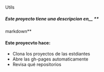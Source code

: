 Utils
##### Este proyecto tiene una descripcion en__ **
markdown**

#### Este proyecvto hace:
* Clona los proyectos de las estdiantes
* Abre las gh-pages automaticamente
* Revisa qué repositorios